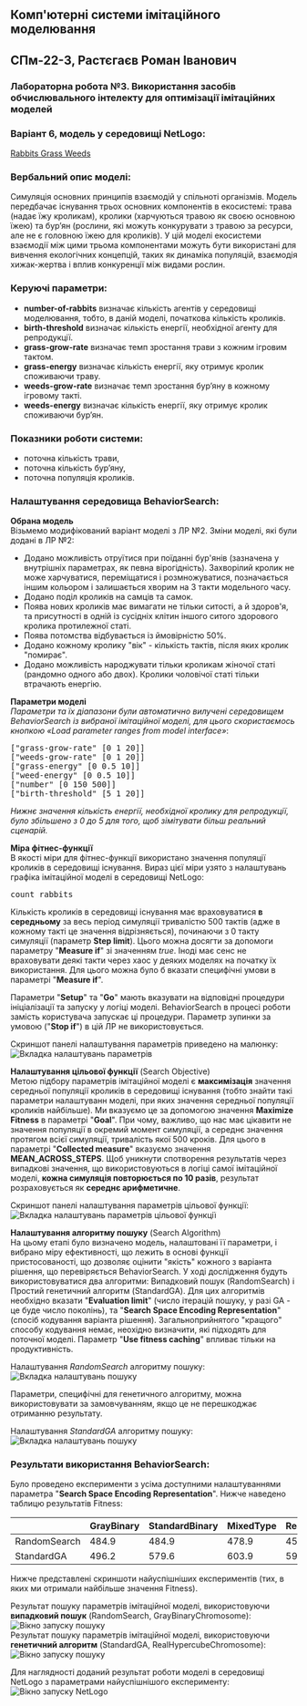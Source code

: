 ## Комп'ютерні системи імітаційного моделювання
## СПм-22-3, **Растєгаєв Роман Іванович**
### Лабораторна робота №**3**. Використання засобів обчислювального інтелекту для оптимізації імітаційних моделей

### Варіант 6, модель у середовищі NetLogo:
[Rabbits Grass Weeds](http://www.netlogoweb.org/launch#http://www.netlogoweb.org/assets/modelslib/Sample%20Models/Biology/Rabbits%20Grass%20Weeds.nlogo)

### Вербальний опис моделі:
Симуляція основних принципів взаємодій у спільноті організмів. Модель передбачає існування трьох основних компонентів в екосистемі: трава (надає їжу кроликам), кролики (харчуються травою як своєю основною їжею) та бурʼян (рослини, які можуть конкурувати з травою за ресурси, але не є головною їжею для кроликів). 
У цій моделі екосистеми взаємодії між цими трьома компонентами можуть бути використані для вивчення екологічних концепцій, таких як динаміка популяцій, взаємодія хижак-жертва і вплив конкуренції між видами рослин.

### Керуючі параметри:
- **number-of-rabbits** визначає кількість агентів у середовищі моделювання, тобто, в даній моделі, початкова кількість кроликів.
- **birth-threshold** визначає кількість енергії, необхідної агенту для репродукції.
- **grass-grow-rate** визначає темп зростання трави з кожним ігровим тактом.
- **grass-energy** визначає кількість енергії, яку отримує кролик споживаючи траву.
- **weeds-grow-rate** визначає темп зростання бурʼяну в кожному ігровому такті.
- **weeds-energy** визначає кількість енергії, яку отримує кролик споживаючи бурʼян.

### Показники роботи системи:
- поточна кількість трави,
- поточна кількість бурʼяну,
- поточна популяція кроликів.

### Налаштування середовища BehaviorSearch:

**Обрана модель**<br>
Візьмемо модифікований варіант моделі з ЛР №2. Зміни моделі, які були додані в ЛР №2:
- Додано можливість отруїтися при поїданні бур'янів (зазначена у внутрішніх параметрах, як певна вірогідність). Захворілий кролик не може харчуватися, переміщатися і розмножуватися, позначається іншим кольором і залишається хворим на 3 такти модельного часу.
- Додано поділ кроликів на самців та самок.
- Поява нових кроликів має вимагати не тільки ситості, а й здоров'я, та присутності в одній із сусідніх клітин іншого ситого здорового кролика протилежної статі.
- Поява потомства відбувається із ймовірністю 50%.
- Додано кожному кролику "вік" - кількість тактів, після яких кролик "помирає".
- Додано можливість народжувати тільки кроликам жіночої статі (рандомно одного або двох). Кролики чоловічої статі тільки втрачають енергію.

**Параметри моделі**<br>
*Параметри та їх діапазони були автоматично вилучені середовищем BehaviorSearch із вибраної імітаційної моделі, для цього скористаємось кнопкою «Load parameter ranges from model interface»*:
<pre>
["grass-grow-rate" [0 1 20]]
["weeds-grow-rate" [0 1 20]]
["grass-energy" [0 0.5 10]]
["weed-energy" [0 0.5 10]]
["number" [0 150 500]]
["birth-threshold" [5 1 20]]
</pre>

*Нижнє значення кількість енергії, необхідної кролику для репродукції, було збільшено з 0 до 5 для того, щоб зімітувати більш реальний сценарій.*

**Міра фітнес-функції**<br>
В якості міри для фітнес-функції використано значення популяції кроликів в середовищі існування. Вираз цієї міри узято з налаштувань графіка імітаційної моделі в середовищі NetLogo:
<pre>
count rabbits
</pre>

Кількість кроликів в середовищі існування має враховуватися **в середньому** за весь період симуляції тривалістю 500 тактів (адже в кожному такті це значення відрізняється), починаючи з 0 такту симуляції (параметр **Step limit**).
Цього можна досягти за допомоги параметру "**Measure if**" зі значенням *true*.
Іноді має сенс не враховувати деякі такти через хаос у деяких моделях на початку їх використання. Для цього можна було б вказати специфічні умови в параметрі "**Measure if**".

Параметри "**Setup**" та "**Go**" мають вказувати на відповідні процедури ініціалізації та запуску у логіці моделі.
BehaviorSearch в процесі роботи замість користувача запускає ці процедури.
Параметр зупинки за умовою ("**Stop if**") в цій ЛР не використовується.

Скриншот панелі налаштування параметрів приведено на малюнку:<br>
![Вкладка налаштувань параметрів](screenshot-settings-parameters.png)<br>

**Налаштування цільової функції** (Search Objective)<br>
Метою підбору параметрів імітаційної моделі є **максимізація** значення середньої популяції кроликів в середовищі існування (тобто знайти такі параметри налаштуванн моделі, при яких значення середньої популяції кроликів найбільше).
Ми вказуємо це за допомогою значення **Maximize Fitness** в параметрі "**Goal**".
При чому, важливо, що нас має цікавити не значення популяції в окремий момент симуляції, а середнє значення протягом всієї симуляції, тривалість якої 500 кроків.
Для цього в параметрі "**Collected measure**" вказуємо значення **MEAN_ACROSS_STEPS**.
Щоб уникнути спотворення результатів через випадкові значення, що використовуються в логіці самої імітаційної моделі, **кожна симуляція повторюється по 10 разів**, результат розраховується як **середнє арифметичне**.

Скриншот панелі налаштування параметрів цільової функції:<br>
![Вкладка налаштувань параметрів цільової функції](screenshot-settings-objective.png)<br>

**Налаштування алгоритму пошуку** (Search Algorithm)<br>
На цьому етапі було визначено модель, налаштовані її параметри, і вибрано міру ефективності, що лежить в основі функції пристосованості, 
що дозволяє оцінити "якість" кожного з варіанта рішення, що перевіряється BehaviorSearch.
У ході дослідження будуть використовуватися два алгоритми: Випадковий пошук (RandomSearch) і Простий генетичний алгоритм (StandardGA).
Для цих алгоритмів необхідно вказати "**Evaluation limit**" (число ітерацій пошуку, у разі GA - це буде число поколінь), та "**Search Space Encoding Representation**" (спосіб кодування варіанта рішення).
Загальноприйнятого "кращого" способу кодування немає, неохідно визначити, які підходять для поточної моделі.
Параметр "**Use fitness caching**" впливає тільки на продуктивність.

Налаштування *RandomSearch* алгоритму пошуку:<br>
![Вкладка налаштувань пошуку](screenshot-settings-search-random.png)<br>

Параметри, специфічні для генетичного алгоритму, можна використовувати за замовчуванням, якщо це не перешкоджає отриманню результату.<br>

Налаштування *StandardGA* алгоритму пошуку:<br>
![Вкладка налаштувань пошуку](screenshot-settings-search-ga.png)<br>

### Результати використання BehaviorSearch:

Було проведено експерименти з усіма доступними налаштуваннями параметра "**Search Space Encoding Representation**".
Нижче наведено таблицю результатів Fitness:

<table>
<thead>
<tr><th></th><th>GrayBinary</th><th>StandardBinary</th><th>MixedType</th><th>RealHypercube</th></tr>
</thead>
<tbody>
<tr><td>RandomSearch</td><td>484.9</td><td>484.9</td><td>478.9</td><td>456.2</td></tr>
<tr><td>StandardGA</td><td>496.2</td><td>579.6</td><td>603.9</td><td>591.7</td></tr>
</tbody>
</table>

Нижче представлені скриншоти найуспішніших експериментів (тих, в яких ми отримали найбільше значення Fitness).

Результат пошуку параметрів імітаційної моделі, використовуючи **випадковий пошук** (RandomSearch, GrayBinaryChromosome):<br>
![Вікно запуску пошуку](screenshot-result-random-GrayBinary.png)<br>
Результат пошуку параметрів імітаційної моделі, використовуючи **генетичний алгоритм** (StandardGA, RealHypercubeChromosome):<br>
![Вікно запуску пошуку](screenshot-result-ga-MixedType.png)<br>

Для наглядності доданий результат роботи моделі в середовищі NetLogo з параметрами найуспішнішого експерименту:<br>
![Вікно запуску NetLogo](screenshot-NetLogo.png)<br>
